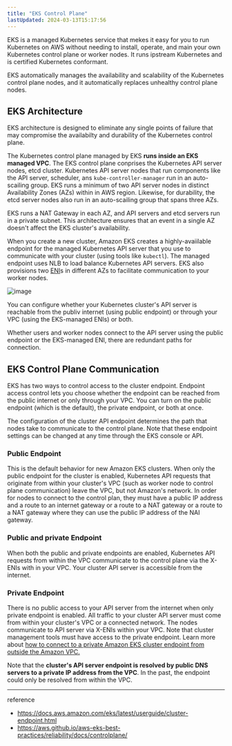 ```yaml
---
title: "EKS Control Plane"
lastUpdated: 2024-03-13T15:17:56
---
```


EKS is a managed Kubernetes service that mekes it easy for you to run Kubernetes on AWS without needing to install, operate, and main your own Kubernetes control plane or worker nodes. It runs ipstream Kubernetes and is certified Kubernetes conformant.

EKS automatically manages the availability and scalability of the Kubernetes control plane nodes, and it automatically replaces unhealthy control plane nodes.

## EKS Architecture

EKS architecture is designed to eliminate any single points of failure that may compromise the availabilty and durability of the Kubernetes control plane.

The Kubernetes control plane managed by EKS **runs inside an EKS managed VPC**. The EKS control plane conprises the Kubernetes API server nodes, etcd cluster. Kubernetes API server nodes that run components like the API server, scheduler, ans `kube-controller-manager` run in an auto-scailing group. EKS runs a minimum of two API server nodes in distinct Availability Zones (AZs) within in AWS region. Likewise, for durability, the etcd server nodes also run in an auto-scailing group that spans three AZs.

EKS runs a NAT Gateway in each AZ, and API servers and etcd servers run in a private subnet. This architecture ensures that an event in a single AZ doesn't affect the EKS cluster's availability.

When you create a new cluster, Amazon EKS creates a highly-avaiilable endpoint for the managed Kubernetes API server that you use to communicate with your cluster (using tools like `kubectl`). The managed endpoint uses NLB to load balance Kubernetes API servers. EKS also provisions two [ENI](https://docs.aws.amazon.com/AWSEC2/latest/UserGuide/using-eni.html)s in different AZs to facilitate communication to your worker nodes.

![image](https://github.com/rlaisqls/TIL/assets/81006587/2fd7669f-69a6-49bb-88d5-a2fa9eabd544)

You can configure whether your Kubernetes cluster's API server is reachable from the publiv internet (using public endpoint) or through your VPC (using the EKS-managed ENIs) or both.

Whether users and worker nodes connect to the API server using the public endpoint or the EKS-managed ENI, there are redundant paths for connection.

## EKS Control Plane Communication

EKS has two ways to control access to the cluster endpoint. Endpoint access control lets you choose whether the endpoint can be reached from the public internet or only through your VPC. You can turn on the public endpoint (which is the default), the private endpoint, or both at once.

The configuration of the cluster API endpoint determines the path that nodes take to communicate to the control plane. Note that these endpoint settings can be changed at any time through the EKS console or API.

### Public Endpoint

This is the default behavior for new Amazon EKS clusters. When only the public endpoint for the cluster is enabled, Kubernetes API requests that originate from within your cluster's VPC (such as worker node to control plane communication) leave the VPC, but not Amazon's network. In order for nodes to connect to the control plan, they must have a public IP address and a route to an internet gateway or a route to a NAT gateway or a route to a NAT gateway where they can use the public IP address of the NAI gateway.

### Public and private Endpoint

When both the public and private endpoints are enabled, Kubernetes API requests from within the VPC communicate to the control plane via the X-ENIs with in your VPC. Your cluster API server is accessible from the internet.

### Private Endpoint

There is no public access to your API server from the internet when only private endpoint is enabled. All traffic to your cluster API server must come from within your cluster's VPC or a connected network. The nodes communicate to API server via X-ENIs within your VPC. Note that cluster management tools must have access to the private endpoint. Learn more about [how to connect to a private Amazon EKS cluster endpoint from outside the Amazon VPC.](https://aws.amazon.com/premiumsupport/knowledge-center/eks-private-cluster-endpoint-vpc/)

Note that the **cluster's API server endpoint is resolved by public DNS servers to a private IP address from the VPC**. In the past, the endpoint could only be resolved from within the VPC.

---
reference
- https://docs.aws.amazon.com/eks/latest/userguide/cluster-endpoint.html
- https://aws.github.io/aws-eks-best-practices/reliability/docs/controlplane/